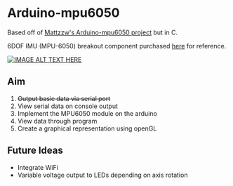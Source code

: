 # Arduino-mpu6050

Based off of [Mattzzw's Arduino-mpu6050 project](https://github.com/mattzzw/Arduino-mpu6050 "Project link") but in C. 

6DOF IMU (MPU-6050) breakout component purchased [here](https://www.ebay.com.au/itm/GY-521-MPU-6050-3-Axis-Analogue-Gyroscope-and-Accelerometer/273369131170?hash=item3fa611e8a2:g:08AAAOSwPntcPfPJ:rk:1:pf:1&frcectupt=true) for reference.

[![IMAGE ALT TEXT HERE](https://i.ytimg.com/vi/yqFfmwVufMo/hqdefault.jpg?sqp=-oaymwEjCPYBEIoBSFryq4qpAxUIARUAAAAAGAElAADIQj0AgKJDeAE=&rs=AOn4CLDUQhLYZKAQ-WxJfWnspnev9Ral4g)](https://www.youtube.com/watch?v=yqFfmwVufMo)

## Aim

1. ~~Output basic data via serial port~~
2. View serial data on console output
3. Implement the MPU6050 module on the arduino
4. View data through program
5. Create a graphical representation using openGL

## Future Ideas

* Integrate WiFi
* Variable voltage output to LEDs depending on axis rotation

